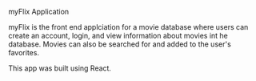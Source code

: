 myFlix Application

myFlix is the front end applciation for a movie database where users can create an account, login, and view information about movies int he database. Movies can also be searched for and added to the user's favorites. 

This app was built using React.
